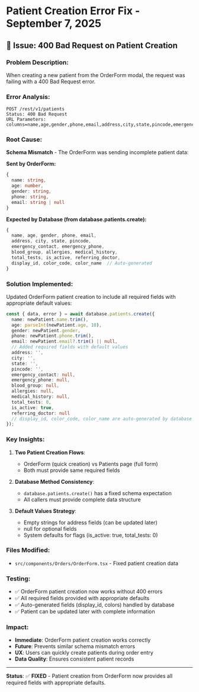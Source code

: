 # Patient Creation Error Fix - September 7, 2025

## 🚨 Issue: 400 Bad Request on Patient Creation

### **Problem Description:**
When creating a new patient from the OrderForm modal, the request was failing with a 400 Bad Request error.

### **Error Analysis:**
```
POST /rest/v1/patients
Status: 400 Bad Request
URL Parameters: columns=name,age,gender,phone,email,address,city,state,pincode,emergency_contact,emergency_phone,blood_group,allergies,medical_history,total_tests,is_active,referring_doctor,display_id,color_code,color_name&select=*
```

### **Root Cause:**
**Schema Mismatch** - The OrderForm was sending incomplete patient data:

**Sent by OrderForm:**
```typescript
{
  name: string,
  age: number,
  gender: string,
  phone: string,
  email: string | null
}
```

**Expected by Database (from database.patients.create):**
```typescript
{
  name, age, gender, phone, email,
  address, city, state, pincode,
  emergency_contact, emergency_phone,
  blood_group, allergies, medical_history,
  total_tests, is_active, referring_doctor,
  display_id, color_code, color_name  // Auto-generated
}
```

### **Solution Implemented:**
Updated OrderForm patient creation to include all required fields with appropriate default values:

```typescript
const { data, error } = await database.patients.create({
  name: newPatient.name.trim(),
  age: parseInt(newPatient.age, 10),
  gender: newPatient.gender,
  phone: newPatient.phone.trim(),
  email: newPatient.email?.trim() || null,
  // Added required fields with default values
  address: '',
  city: '',
  state: '',
  pincode: '',
  emergency_contact: null,
  emergency_phone: null,
  blood_group: null,
  allergies: null,
  medical_history: null,
  total_tests: 0,
  is_active: true,
  referring_doctor: null
  // display_id, color_code, color_name are auto-generated by database
});
```

### **Key Insights:**
1. **Two Patient Creation Flows**: 
   - OrderForm (quick creation) vs Patients page (full form)
   - Both must provide same required fields
   
2. **Database Method Consistency**: 
   - `database.patients.create()` has a fixed schema expectation
   - All callers must provide complete data structure
   
3. **Default Values Strategy**:
   - Empty strings for address fields (can be updated later)
   - null for optional fields
   - System defaults for flags (is_active: true, total_tests: 0)

### **Files Modified:**
- `src/components/Orders/OrderForm.tsx` - Fixed patient creation data

### **Testing:**
- ✅ OrderForm patient creation now works without 400 errors
- ✅ All required fields provided with appropriate defaults
- ✅ Auto-generated fields (display_id, colors) handled by database
- ✅ Patient can be updated later with complete information

### **Impact:**
- **Immediate**: OrderForm patient creation works correctly
- **Future**: Prevents similar schema mismatch errors
- **UX**: Users can quickly create patients during order entry
- **Data Quality**: Ensures consistent patient records

---

**Status**: ✅ **FIXED** - Patient creation from OrderForm now provides all required fields with appropriate defaults.
